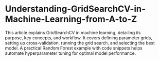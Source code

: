 # Understanding-GridSearchCV-in-Machine-Learning-from-A-to-Z
This article explains GridSearchCV in machine learning, detailing its purpose, key concepts, and workflow. It covers defining parameter grids, setting up cross-validation, running the grid search, and selecting the best model. A practical Random Forest example with code snippets helps automate hyperparameter tuning for optimal model performance.
